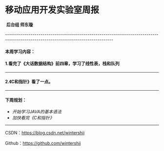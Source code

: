 # 移动应用开发实验室周报

​                                                                     **后台组    师东璇**

​     -------------------------------------------------------------------------------------------------------------------------------------

#### 本周学习内容：

#### 1.看完了《大话数据结构》前四章，学习了线性表，栈和队列

------

#### 2.《C和指针》看了一点。

------



#### 下周规划：

- *开始学习JAVA的基本语法*
- *加快看完《C和指针》*

------

CSDN：https://blog.csdn.net/wintershii

Github：https://github.com/wintershii